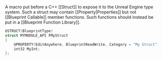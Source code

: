 A macro put before a C++ [[Struct]] to expose it to the Unreal Engine type system.
Such a struct may contain [[Property|Properties]] but not [[Blueprint Callable]] member functions.
Such functions should instead be put in a [[Blueprint Function Library]].
```cpp
USTRUCT(BlueprintType)
struct MYMODULE_API FMyStruct
{
	UPROPERTY(EditAnywhere, BlueprintReadWrite, Category = "My Struct")
	int32 MyInt;
};
```

